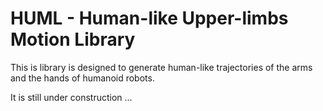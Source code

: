 # HUML - Human-like Upper-limbs Motion Library
This is library is designed to generate human-like trajectories of the arms and the hands of humanoid robots.

It is still under construction ...  
